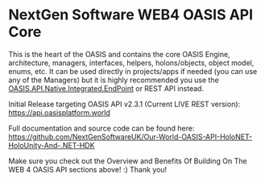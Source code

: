 ﻿# NextGen Software WEB4 OASIS API Core

This is the heart of the OASIS and contains the core OASIS Engine, architecture, managers, interfaces, helpers, holons/objects, object model, enums, etc. It can be used directly in projects/apps if needed (you can use any of the Managers) but it is highly recommended you use the [OASIS.API.Native.Integrated.EndPoint](https://www.nuget.org/packages/NextGenSoftware.OASIS.API.Native.Integrated.EndPoint) or REST API instead.

Initial Release targeting OASIS API v2.3.1 (Current LIVE REST version):
https://api.oasisplatform.world

Full documentation and source code can be found here:
https://github.com/NextGenSoftwareUK/Our-World-OASIS-API-HoloNET-HoloUnity-And-.NET-HDK

Make sure you check out the Overview and Benefits Of Building On The WEB 4 OASIS API sections above! :) Thank you!